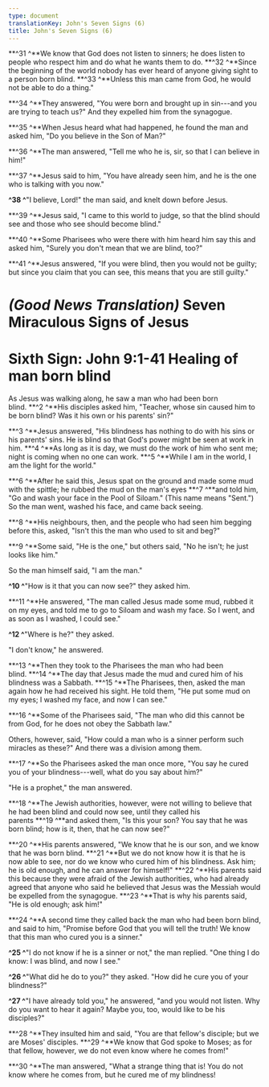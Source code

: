 ```yaml
---
type: document
translationKey: John's Seven Signs (6)
title: John's Seven Signs (6)
---
```

**^31 ^**We know that God does not listen to sinners; he does listen to
people who respect him and do what he wants them to do. **^32 ^**Since
the beginning of the world nobody has ever heard of anyone giving sight
to a person born blind. **^33 ^**Unless this man came from God, he would
not be able to do a thing."

**^34 ^**They answered, "You were born and brought up in sin---and you
are trying to teach us?" And they expelled him from the synagogue.

**^35 ^**When Jesus heard what had happened, he found the man and asked
him, "Do you believe in the Son of Man?"

**^36 ^**The man answered, "Tell me who he is, sir, so that I can
believe in him!"

**^37 ^**Jesus said to him, "You have already seen him, and he is the
one who is talking with you now."

**^38 ^**"I believe, Lord!" the man said, and knelt down before Jesus.

**^39 ^**Jesus said, "I came to this world to judge, so that the blind
should see and those who see should become blind."

**^40 ^**Some Pharisees who were there with him heard him say this and
asked him, "Surely you don\'t mean that we are blind, too?"

**^41 ^**Jesus answered, "If you were blind, then you would not be
guilty; but since you claim that you can see, this means that you are
still guilty."

# 

# *(Good News Translation)* Seven Miraculous Signs of Jesus

# Sixth Sign: John 9:1-41 Healing of man born blind

As Jesus was walking along, he saw a man who had been born
blind. **^2 ^**His disciples asked him, "Teacher, whose sin caused him
to be born blind? Was it his own or his parents\' sin?"

**^3 ^**Jesus answered, "His blindness has nothing to do with his sins
or his parents\' sins. He is blind so that God\'s power might be seen at
work in him. **^4 ^**As long as it is day, we must do the work of him
who sent me; night is coming when no one can work. **^5 ^**While I am in
the world, I am the light for the world."

**^6 ^**After he said this, Jesus spat on the ground and made some mud
with the spittle; he rubbed the mud on the man\'s eyes **^7 ^**and told
him, "Go and wash your face in the Pool of Siloam." (This name means
"Sent.") So the man went, washed his face, and came back seeing.

**^8 ^**His neighbours, then, and the people who had seen him begging
before this, asked, "Isn\'t this the man who used to sit and beg?"

**^9 ^**Some said, "He is the one," but others said, "No he isn\'t; he
just looks like him."

So the man himself said, "I am the man."

**^10 ^**"How is it that you can now see?" they asked him.

**^11 ^**He answered, "The man called Jesus made some mud, rubbed it on
my eyes, and told me to go to Siloam and wash my face. So I went, and as
soon as I washed, I could see."

**^12 ^**"Where is he?" they asked.

"I don\'t know," he answered.

**^13 ^**Then they took to the Pharisees the man who had been
blind. **^14 ^**The day that Jesus made the mud and cured him of his
blindness was a Sabbath. **^15 ^**The Pharisees, then, asked the man
again how he had received his sight. He told them, "He put some mud on
my eyes; I washed my face, and now I can see."

**^16 ^**Some of the Pharisees said, "The man who did this cannot be
from God, for he does not obey the Sabbath law."

Others, however, said, "How could a man who is a sinner perform such
miracles as these?" And there was a division among them.

**^17 ^**So the Pharisees asked the man once more, "You say he cured you
of your blindness---well, what do you say about him?"

"He is a prophet," the man answered.

**^18 ^**The Jewish authorities, however, were not willing to believe
that he had been blind and could now see, until they called his
parents **^19 ^**and asked them, "Is this your son? You say that he was
born blind; how is it, then, that he can now see?"

**^20 ^**His parents answered, "We know that he is our son, and we know
that he was born blind. **^21 ^**But we do not know how it is that he is
now able to see, nor do we know who cured him of his blindness. Ask him;
he is old enough, and he can answer for himself!" **^22 ^**His parents
said this because they were afraid of the Jewish authorities, who had
already agreed that anyone who said he believed that Jesus was the
Messiah would be expelled from the synagogue. **^23 ^**That is why his
parents said, "He is old enough; ask him!"

**^24 ^**A second time they called back the man who had been born blind,
and said to him, "Promise before God that you will tell the truth! We
know that this man who cured you is a sinner."

**^25 ^**"I do not know if he is a sinner or not," the man replied. "One
thing I do know: I was blind, and now I see."

**^26 ^**"What did he do to you?" they asked. "How did he cure you of
your blindness?"

**^27 ^**"I have already told you," he answered, "and you would not
listen. Why do you want to hear it again? Maybe you, too, would like to
be his disciples?"

**^28 ^**They insulted him and said, "You are that fellow\'s disciple;
but we are Moses\' disciples. **^29 ^**We know that God spoke to Moses;
as for that fellow, however, we do not even know where he comes from!"

**^30 ^**The man answered, "What a strange thing that is! You do not
know where he comes from, but he cured me of my blindness! 
